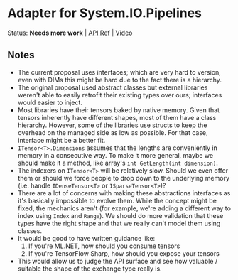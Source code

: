 # Adapter for System.IO.Pipelines

Status: **Needs more work** | 
[API Ref](https://github.com/dotnet/corefx/issues/35765) |
[Video](https://www.youtube.com/watch?v=aaFcBs6cFqg)

## Notes

* The current proposal uses interfaces; which are very hard to version, even
  with DIMs this might be hard due to the fact there is a hierarchy.
* The original proposal used abstract classes but external libraries weren't
  able to easily retrofit their existing types over ours; interfaces would
  easier to inject.
* Most libraries have their tensors baked by native memory. Given that tensors
  inherently have different shapes, most of them have a class hierarchy.
  However, some of the libraries use structs to keep the overhead on the managed
  side as low as possible. For that case, interface might be a better fit.
* `ITensor<T>.Dimensions` assumes that the lengths are conveniently in memory in
  a consecutive way. To make it more general, maybe we should make it a method,
  like array's `int GetLength(int dimension)`.
* The indexers on `ITensor<T>` will be relatively slow. Should we even offer
  them or should we force people to drop down to the underlying memory (i.e.
  handle `IDenseTensor<T>` or `ISparseTensor<T>`)?
* There are a lot of concerns with making these abstractions interfaces as it's
  basically impossible to evolve them. While the concept might be fixed, the
  mechanics aren't (for example, we're adding a different way to index using
  `Index` and `Range`). We should do more validation that these types have the
  right shape and that we really can't model them using classes.
* It would be good to have written guidance like:
    1. If you're ML.NET, how should you consume tensors
    2. If you're TensorFlow Sharp, how should you expose your tensors
* This would allow us to judge the API surface and see how valuable / suitable
  the shape of the exchange type really is.
